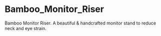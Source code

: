 # Bamboo_Monitor_Riser
Bamboo Monitor Riser. A beautiful &amp; handcrafted monitor stand to reduce neck and eye strain.
